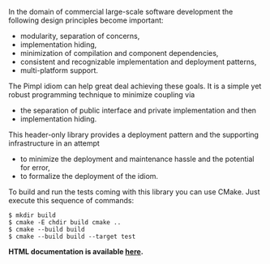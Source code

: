 In the domain of commercial large-scale software development the following design principles become important:

* modularity, separation of concerns,
* implementation hiding,
* minimization of compilation and component dependencies, 
* consistent and recognizable implementation and deployment patterns, 
* multi-platform support.

The Pimpl idiom can help great deal achieving these goals. It is a simple yet robust programming technique to minimize coupling via 

* the separation of public interface and private implementation and then 
* implementation hiding. 

This header-only library provides a deployment pattern and the supporting infrastructure in an attempt

* to minimize the deployment and maintenance hassle and the potential for error,
* to formalize the deployment of the idiom.

To build and run the tests coming with this library you can use CMake.
Just execute this sequence of commands:

```console
$ mkdir build
$ cmake -E chdir build cmake ..
$ cmake --build build
$ cmake --build build --target test
```

**HTML documentation is available [here](http://yet-another-user.github.io/pimpl).**

